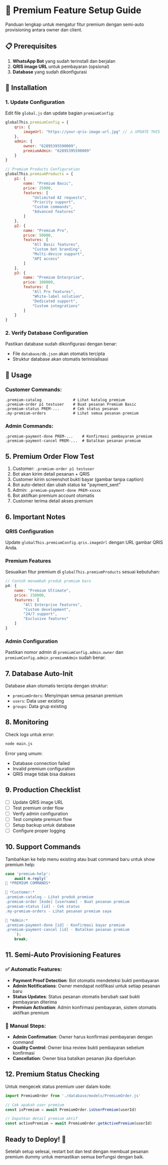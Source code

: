 # 💎 Premium Feature Setup Guide

Panduan lengkap untuk mengatur fitur premium dengan semi-auto provisioning antara owner dan client.

## 📋 Prerequisites

1. **WhatsApp Bot** yang sudah terinstall dan berjalan
2. **QRIS image URL** untuk pembayaran (opsional)
3. **Database** yang sudah dikonfigurasi

## 🔧 Installation

### 1. Update Configuration

Edit file `global.js` dan update bagian `premiumConfig`:

```javascript
globalThis.premiumConfig = {
    qris: {
        imageUrl: "https://your-qris-image-url.jpg" // ⚠️ UPDATE THIS
    },
    admin: {
        owner: "62895395590009",
        premiumAdmin: "62895395590009"
    }
}

// Premium Products Configuration
globalThis.premiumProducts = {
    p1: {
        name: "Premium Basic",
        price: 25000,
        features: [
            "Unlimited AI requests",
            "Priority support",
            "Custom commands",
            "Advanced features"
        ]
    },
    p2: {
        name: "Premium Pro",
        price: 50000,
        features: [
            "All Basic features",
            "Custom bot branding",
            "Multi-device support",
            "API access"
        ]
    },
    p3: {
        name: "Premium Enterprise",
        price: 100000,
        features: [
            "All Pro features",
            "White-label solution",
            "Dedicated support",
            "Custom integrations"
        ]
    }
}
```

### 2. Verify Database Configuration

Pastikan database sudah dikonfigurasi dengan benar:
- File `database/db.json` akan otomatis tercipta
- Struktur database akan otomatis terinisialisasi

## 🚀 Usage

### Customer Commands:
```
.premium-catalog              # Lihat katalog premium
.premium-order p1 testuser    # Buat pesanan Premium Basic
.premium-status PREM-...      # Cek status pesanan
.my-premium-orders            # Lihat semua pesanan premium
```

### Admin Commands:
```
.premium-payment-done PREM-...    # Konfirmasi pembayaran premium
.premium-payment-cancel PREM-...  # Batalkan pesanan premium
```

## 5. Premium Order Flow Test

1. Customer: `.premium-order p1 testuser`
2. Bot akan kirim detail pesanan + QRIS
3. Customer kirim screenshot bukti bayar (gambar tanpa caption)
4. Bot auto-detect dan ubah status ke "payment_sent"
5. Admin: `.premium-payment-done PREM-xxxxx`
6. Bot aktifkan premium account otomatis
7. Customer terima detail akses premium

## 6. Important Notes

### QRIS Configuration
Update `globalThis.premiumConfig.qris.imageUrl` dengan URL gambar QRIS Anda.

### Premium Features
Sesuaikan fitur premium di `globalThis.premiumProducts` sesuai kebutuhan:

```javascript
// Contoh menambah produk premium baru
p4: {
    name: "Premium Ultimate",
    price: 150000,
    features: [
        "All Enterprise features",
        "Custom development",
        "24/7 support",
        "Exclusive features"
    ]
}
```

### Admin Configuration
Pastikan nomor admin di `premiumConfig.admin.owner` dan `premiumConfig.admin.premiumAdmin` sudah benar.

## 7. Database Auto-Init

Database akan otomatis tercipta dengan struktur:
- `premiumOrders`: Menyimpan semua pesanan premium
- `users`: Data user existing  
- `groups`: Data grup existing

## 8. Monitoring

Check logs untuk error:
```bash
node main.js
```

Error yang umum:
- Database connection failed
- Invalid premium configuration
- QRIS image tidak bisa diakses

## 9. Production Checklist

- [ ] Update QRIS image URL
- [ ] Test premium order flow
- [ ] Verify admin configuration
- [ ] Test complete premium flow
- [ ] Setup backup untuk database
- [ ] Configure proper logging

## 10. Support Commands

Tambahkan ke help menu existing atau buat command baru untuk show premium help:

```javascript
case 'premium-help':
    await m.reply(`
💎 *PREMIUM COMMANDS*

👤 *Customer:*
.premium-catalog - Lihat produk premium
.premium-order [kode] [username] - Buat pesanan premium
.premium-status [id] - Cek status
.my-premium-orders - Lihat pesanan premium saya

👑 *Admin:*
.premium-payment-done [id] - Konfirmasi bayar premium
.premium-payment-cancel [id] - Batalkan pesanan premium
    `);
    break;
```

## 11. Semi-Auto Provisioning Features

### ✅ Automatic Features:
- **Payment Proof Detection**: Bot otomatis mendeteksi bukti pembayaran
- **Admin Notifications**: Owner mendapat notifikasi untuk setiap pesanan baru
- **Status Updates**: Status pesanan otomatis berubah saat bukti pembayaran diterima
- **Premium Activation**: Admin konfirmasi pembayaran, sistem otomatis aktifkan premium

### 🔧 Manual Steps:
- **Admin Confirmation**: Owner harus konfirmasi pembayaran dengan command
- **Quality Control**: Owner bisa review bukti pembayaran sebelum konfirmasi
- **Cancellation**: Owner bisa batalkan pesanan jika diperlukan

## 12. Premium Status Checking

Untuk mengecek status premium user dalam kode:

```javascript
import PremiumOrder from './database/models/PremiumOrder.js'

// Cek apakah user premium
const isPremium = await PremiumOrder.isUserPremium(userId)

// Dapatkan detail premium aktif
const activePremium = await PremiumOrder.getActivePremium(userId)
```

## Ready to Deploy! 🎉

Setelah setup selesai, restart bot dan test dengan membuat pesanan premium dummy untuk memastikan semua berfungsi dengan baik.
